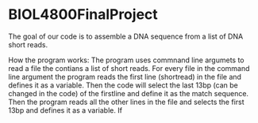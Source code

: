 # BIOL4800FinalProject
The goal of our code is to assemble a DNA sequence from a list of DNA short reads.

How the program works:
The program uses commnand line argumets to read a file the contians a list of short reads. For every file in the command line argument the program reads the first line (shortread) in the file and defines it as a variable. Then the code will select the last 13bp (can be changed in the code) of the firstline and define it as the match sequence. Then the program reads all the other lines in the file and selects the first 13bp and defines it as a variable. If 
